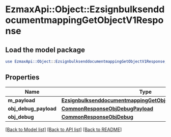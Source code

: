 # EzmaxApi::Object::EzsignbulksenddocumentmappingGetObjectV1Response

## Load the model package
```perl
use EzmaxApi::Object::EzsignbulksenddocumentmappingGetObjectV1Response;
```

## Properties
Name | Type | Description | Notes
------------ | ------------- | ------------- | -------------
**m_payload** | [**EzsignbulksenddocumentmappingGetObjectV1ResponseMPayload**](EzsignbulksenddocumentmappingGetObjectV1ResponseMPayload.md) |  | 
**obj_debug_payload** | [**CommonResponseObjDebugPayload**](CommonResponseObjDebugPayload.md) |  | [optional] 
**obj_debug** | [**CommonResponseObjDebug**](CommonResponseObjDebug.md) |  | [optional] 

[[Back to Model list]](../README.md#documentation-for-models) [[Back to API list]](../README.md#documentation-for-api-endpoints) [[Back to README]](../README.md)


